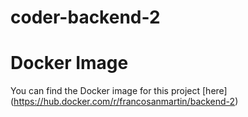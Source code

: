 # coder-backend-2

# Docker Image

You can find the Docker image for this project [here] (https://hub.docker.com/r/francosanmartin/backend-2)